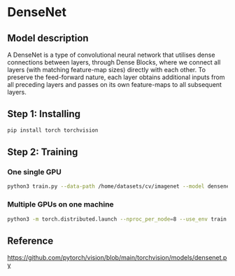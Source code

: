 # DenseNet
## Model description
A DenseNet is a type of convolutional neural network that utilises dense connections between layers, through Dense Blocks, where we connect all layers (with matching feature-map sizes) directly with each other. To preserve the feed-forward nature, each layer obtains additional inputs from all preceding layers and passes on its own feature-maps to all subsequent layers.

## Step 1: Installing
```bash
pip install torch torchvision
```
## Step 2: Training
### One single GPU
```bash
python3 train.py --data-path /home/datasets/cv/imagenet --model densenet201 --batch-size 128
```
### Multiple GPUs on one machine
```bash
python3 -m torch.distributed.launch --nproc_per_node=8 --use_env train.py --data-path /home/datasets/cv/imagenet --model densenet201 --batch-size 128
```

## Reference
https://github.com/pytorch/vision/blob/main/torchvision/models/densenet.py
